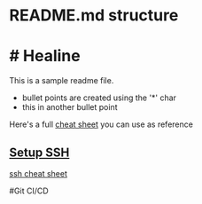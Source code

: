 # README.md structure
# # Healine

This is a sample readme file.

* bullet points are created using the '*' char
* this in another bullet point

Here's a full [cheat sheet](ttps://github.com/adam-p/markdown-here/wiki/Markdown-Cheatsheet) you can use as reference 

## [Setup SSH](https://www.digitalocean.com/community/tutorials/how-to-set-up-ssh-keys-2)
[ssh cheat sheet](https://gist.github.com/bradtraversy/f03df587f2323b50beb4250520089a9e)

#Git CI/CD